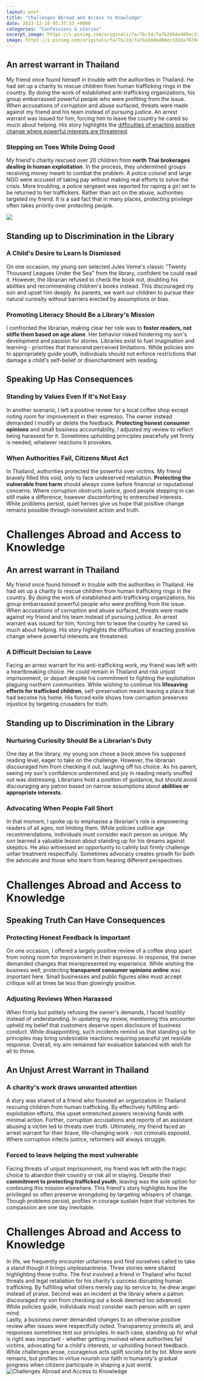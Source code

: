 ```yaml
---
layout: post
title: "Challenges Abroad and Access to Knowledge"
date: 2023-12-10 05:37:53 +0000
categories: "Confessions & stories"
excerpt_image: https://i.pinimg.com/originals/fa/7b/2d/fa7b2d4de480ec332da7879ee9eadd87.png
image: https://i.pinimg.com/originals/fa/7b/2d/fa7b2d4de480ec332da7879ee9eadd87.png
---
```


## An arrest warrant in Thailand 
My friend once found himself in trouble with the authorities in Thailand. He had set up a charity to rescue children from human trafficking rings in the country. By doing the work of established anti-trafficking organizations, his group embarrassed powerful people who were profiting from the issue. When accusations of corruption and abuse surfaced, threats were made against my friend and his team instead of pursuing justice. An arrest warrant was issued for him, forcing him to leave the country he cared so much about helping. His story highlights the [difficulties of enacting positive change where powerful interests are threatened](https://store.fi.io.vn/womens-cute-doberman-pinscher-dog-pup-sleeping-v-neck-t-shirt/women&).
### Stepping on Toes While Doing Good 
My friend's charity rescued over 20 children from **north Thai brokerages dealing in human exploitation**. In the process, they undermined groups receiving money meant to combat the problem. A police colonel and large NGO were accused of taking pay without making real efforts to solve the crisis. More troubling, a police sergeant was reported for raping a girl set to be returned to her traffickers. Rather than act on the abuse, authorities targeted my friend. It is a sad fact that in many places, protecting privilege often takes priority over protecting people.

![](https://www.studyoverseashelp.com/blog/wp-content/uploads/2021/08/Education-Abroad.png)
## Standing up to Discrimination in the Library
### A Child's Desire to Learn Is Dismissed  
On one occasion, my young son selected Jules Verne's classic "Twenty Thousand Leagues Under the Sea" from the library, confident he could read it. However, the librarian refused to check the book out, doubting his abilities and recommending children's books instead. This discouraged my son and upset him deeply. As parents, we want our children to pursue their natural curiosity without barriers erected by assumptions or bias. 
### Promoting Literacy Should Be a Library's Mission
I confronted the librarian, making clear her role was to **foster readers, not stifle them based on age alone**. Her behavior risked hindering my son's development and passion for stories. Libraries exist to fuel imagination and learning - priorities that transcend perceived limitations. While policies aim to appropriately guide youth, individuals should not enforce restrictions that damage a child's self-belief or disenchantment with reading.
## Speaking Up Has Consequences
### Standing by Values Even If It's Not Easy  
In another scenario, I left a positive review for a local coffee shop except noting room for improvement in their espresso. The owner instead demanded I modify or delete the feedback. **Protecting honest consumer opinions** and small business accountability, I adjusted my review to reflect being harassed for it. Sometimes upholding principles peacefully yet firmly is needed, whatever reactions it provokes.
### When Authorities Fail, Citizens Must Act
In Thailand, authorities protected the powerful over victims. My friend bravely filled this void, only to face undeserved retaliation. **Protecting the vulnerable from harm** should always come before financial or reputational concerns. Where corruption obstructs justice, good people stepping in can still make a difference, however discomforting to entrenched interests. While problems persist, quiet heroes give us hope that positive change remains possible through nonviolent action and truth.
# Challenges Abroad and Access to Knowledge
## An arrest warrant in Thailand 
My friend once found himself in trouble with the authorities in Thailand. He had set up a charity to rescue children from human trafficking rings in the country. By doing the work of established anti-trafficking organizations, his group embarrassed powerful people who were profiting from the issue. When accusations of corruption and abuse surfaced, threats were made against my friend and his team instead of pursuing justice. An arrest warrant was issued for him, forcing him to leave the country he cared so much about helping. His story highlights the difficulties of enacting positive change where powerful interests are threatened.
### A Difficult Decision to Leave  
Facing an arrest warrant for his anti-trafficking work, my friend was left with a heartbreaking choice. He could remain in Thailand and risk unjust imprisonment, or depart despite his commitment to fighting the exploitation plaguing northern communities. While wishing to continue his **lifesaving efforts for trafficked children**, self-preservation meant leaving a place that had become his home. His forced exile shows how corruption preserves injustice by targeting crusaders for truth.
## Standing up to Discrimination in the Library 
### Nurturing Curiosity Should Be a Librarian's Duty
One day at the library, my young son chose a book above his supposed reading level, eager to take on the challenge. However, the librarian discouraged him from checking it out, laughing off his choice. As his parent, seeing my son's confidence undermined and joy in reading nearly snuffed out was distressing. Librarians hold a position of guidance, but should avoid discouraging any patron based on narrow assumptions about **abilities or appropriate interests**.  
### Advocating When People Fall Short
In that moment, I spoke up to emphasise a librarian's role is empowering readers of all ages, not limiting them. While policies outline age recommendations, individuals must consider each person as unique. My son learned a valuable lesson about standing up for his dreams against skeptics. He also witnessed an opportunity to calmly but firmly challenge unfair treatment respectfully. Sometimes advocacy creates growth for both the advocate and those who learn from hearing different perspectives.
# Challenges Abroad and Access to Knowledge 
## Speaking Truth Can Have Consequences
### Protecting Honest Feedback Is Important
On one occasion, I offered a largely positive review of a coffee shop apart from noting room for improvement in their espresso. In response, the owner demanded changes that misrepresented my experience. While wishing the business well,  protecting **transparent consumer opinions online** was important here. Small businesses and public figures alike must accept critique will at times be less than glowingly positive. 
### Adjusting Reviews When Harassed
When firmly but politely refusing the owner's demands, I faced hostility instead of understanding. In updating my review, mentioning this encounter upheld my belief that customers deserve open disclosure of business conduct. While disappointing, such incidents remind us that standing up for principles may bring undesirable reactions requiring peaceful yet resolute response. Overall, my aim remained fair evaluation balanced with wish for all to thrive.
## An Unjust Arrest Warrant in Thailand
### A charity's work draws unwanted attention 
A story was shared of a friend who founded an organization in Thailand rescuing children from human trafficking. By effectively fulfilling anti-exploitation efforts, this upset entrenched powers receiving funds with minimal action. Further, corruption accusations and reports of an assistant abusing a victim led to threats over truth. Ultimately, my friend faced an arrest warrant for their brave, life-changing work - not criminals exposed. Where corruption infects justice, reformers will always struggle.
### Forced to leave helping the most vulnerable
Facing threats of unjust imprisonment, my friend was left with the tragic choice to abandon their country or risk all in staying. Despite their **commitment to protecting trafficked youth**, leaving was the sole option for continuing this mission elsewhere. This friend's story highlights how the privileged so often preserve wrongdoing by targeting whispers of change. Though problems persist, profiles in courage sustain hope that victories for compassion are one day inevitable.
# Challenges Abroad and Access to Knowledge
In life, we frequently encounter unfairness and find ourselves called to take a stand though it brings unpleasantness. Three stories were shared highlighting these truths.
The first involved a friend in Thailand who faced threats and legal retaliation for his charity's success disrupting human trafficking. By fulfilling what others merely pay lip service to, he drew anger instead of praise. 
Second was an incident at the library where a patron discouraged my son from checking out a book deemed too advanced. While policies guide, individuals must consider each person with an open mind.  
Lastly, a business owner demanded changes to an otherwise positive review after issues were respectfully noted. Transparency protects all, and responses sometimes test our principles.
In each case, standing up for what is right was important - whether getting involved where authorities fail victims, advocating for a child's interests, or upholding honest feedback. While challenges arose, courageous acts uplift society bit by bit. More work remains, but profiles in virtue nourish our faith in humanity's gradual progress when citizens participate in shaping a just world.
![Challenges Abroad and Access to Knowledge](https://i.pinimg.com/originals/fa/7b/2d/fa7b2d4de480ec332da7879ee9eadd87.png)